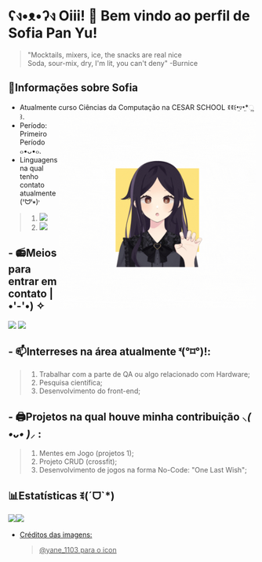 # ʕง•ᴥ•ʔง Oiii! 🌠 Bem vindo ao perfil de Sofia Pan Yu!

> "Mocktails, mixers, ice, the snacks are real nice  
> Soda, sour-mix, dry, I'm lit, you can't deny"
> -Burnice


## 🪪Informações sobre Sofia
 - Atualmente curso Ciências da Computação na CESAR SCHOOL ꉂꉂ꒰•̤▿•̤*ૢ꒱.                                            <img src="https://github.com/kururin-DOT/kururin-DOT/blob/main/image/Design%20sem%20nome.gif" width="400px" image align="right"> 
 - Período: Primeiro Período ๐•ᴗ•๐.
 - Linguagens na qual tenho contato atualmente (ᕑᗢᓫ∗)˒ 
>1. <img src="https://img.shields.io/badge/Python-14354C?style=for-the-badge&logo=python&logoColor=white">
>2. <img src="https://img.shields.io/badge/JavaScript-323330?style=for-the-badge&logo=javascript&logoColor=F7DF1E">
## - 📻Meios para entrar em contato |•'-'•) ✧

<img src="https://img.shields.io/badge/LinkedIn-0077B5?style=for-the-badge&logo=linkedin&logoColor=white"> <img src="https://img.shields.io/badge/Microsoft_Outlook-0078D4?style=for-the-badge&logo=microsoft-outlook&logoColor=white">
## - 📫Interreses na área atualmente ᓫ(°⌑°)ǃ:
> 1. Trabalhar com a parte de QA ou algo relacionado com Hardware;
> 2. Pesquisa científica;
> 3. Desenvolvimento do front-end;

## - 🖨️Projetos na qual houve minha contribuição *⸜( •ᴗ• )⸝* :
>1. Mentes em Jogo (projetos 1);
>2. Projeto CRUD (crossfit);
>3. Desenvolvimento de jogos na forma No-Code: "One Last Wish";

## 📊Estatísticas ꉂ(ˊᗜˋ*)
<div>
 <a href="https://github.com/kururin-DOT">
 <img src="https://github-readme-stats.vercel.app/api?username=kururin-DOT&theme=default&show_icons=true"><img src="https://github-readme-stats.vercel.app/api/top-langs/?username=kururin-DOT&hide=html&layout=compact&theme=default">
</div>

- Créditos das imagens:
  > @yane_1103 para o icon
